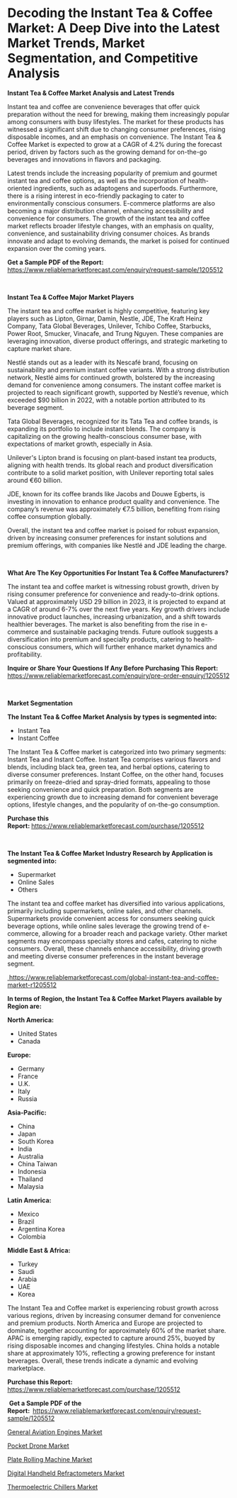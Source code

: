 <p><h1>Decoding the Instant Tea & Coffee Market: A Deep Dive into the Latest Market Trends, Market Segmentation, and Competitive Analysis</h1></p><p><strong>Instant Tea & Coffee Market Analysis and Latest Trends</strong></p>
<p><p>Instant tea and coffee are convenience beverages that offer quick preparation without the need for brewing, making them increasingly popular among consumers with busy lifestyles. The market for these products has witnessed a significant shift due to changing consumer preferences, rising disposable incomes, and an emphasis on convenience. The Instant Tea & Coffee Market is expected to grow at a CAGR of 4.2% during the forecast period, driven by factors such as the growing demand for on-the-go beverages and innovations in flavors and packaging.</p><p>Latest trends include the increasing popularity of premium and gourmet instant tea and coffee options, as well as the incorporation of health-oriented ingredients, such as adaptogens and superfoods. Furthermore, there is a rising interest in eco-friendly packaging to cater to environmentally conscious consumers. E-commerce platforms are also becoming a major distribution channel, enhancing accessibility and convenience for consumers. The growth of the instant tea and coffee market reflects broader lifestyle changes, with an emphasis on quality, convenience, and sustainability driving consumer choices. As brands innovate and adapt to evolving demands, the market is poised for continued expansion over the coming years.</p></p>
<p><strong>Get a Sample PDF of the Report:&nbsp;</strong> <a href="https://www.reliablemarketforecast.com/enquiry/request-sample/1205512?utm_campaign=3208&utm_medium=2&utm_source=Github&utm_content=ia&utm_term=26032025&utm_id=instant-tea-coffee">https://www.reliablemarketforecast.com/enquiry/request-sample/1205512</a></p>
<p>&nbsp;</p>
<p><strong>Instant Tea & Coffee Major Market Players</strong></p>
<p><p>The instant tea and coffee market is highly competitive, featuring key players such as Lipton, Girnar, Damin, Nestle, JDE, The Kraft Heinz Company, Tata Global Beverages, Unilever, Tchibo Coffee, Starbucks, Power Root, Smucker, Vinacafe, and Trung Nguyen. These companies are leveraging innovation, diverse product offerings, and strategic marketing to capture market share.</p><p>Nestlé stands out as a leader with its Nescafé brand, focusing on sustainability and premium instant coffee variants. With a strong distribution network, Nestlé aims for continued growth, bolstered by the increasing demand for convenience among consumers. The instant coffee market is projected to reach significant growth, supported by Nestlé’s revenue, which exceeded $90 billion in 2022, with a notable portion attributed to its beverage segment.</p><p>Tata Global Beverages, recognized for its Tata Tea and coffee brands, is expanding its portfolio to include instant blends. The company is capitalizing on the growing health-conscious consumer base, with expectations of market growth, especially in Asia.</p><p>Unilever's Lipton brand is focusing on plant-based instant tea products, aligning with health trends. Its global reach and product diversification contribute to a solid market position, with Unilever reporting total sales around €60 billion.</p><p>JDE, known for its coffee brands like Jacobs and Douwe Egberts, is investing in innovation to enhance product quality and convenience. The company’s revenue was approximately €7.5 billion, benefiting from rising coffee consumption globally.</p><p>Overall, the instant tea and coffee market is poised for robust expansion, driven by increasing consumer preferences for instant solutions and premium offerings, with companies like Nestlé and JDE leading the charge.</p></p>
<p>&nbsp;</p>
<p><strong>What Are The Key Opportunities For Instant Tea & Coffee Manufacturers?</strong></p>
<p><p>The instant tea and coffee market is witnessing robust growth, driven by rising consumer preference for convenience and ready-to-drink options. Valued at approximately USD 29 billion in 2023, it is projected to expand at a CAGR of around 6-7% over the next five years. Key growth drivers include innovative product launches, increasing urbanization, and a shift towards healthier beverages. The market is also benefiting from the rise in e-commerce and sustainable packaging trends. Future outlook suggests a diversification into premium and specialty products, catering to health-conscious consumers, which will further enhance market dynamics and profitability.</p></p>
<p><strong>Inquire or Share Your Questions If Any Before Purchasing This Report:</strong> <a href="https://www.reliablemarketforecast.com/enquiry/pre-order-enquiry/1205512?utm_campaign=3208&utm_medium=2&utm_source=Github&utm_content=ia&utm_term=26032025&utm_id=instant-tea-coffee">https://www.reliablemarketforecast.com/enquiry/pre-order-enquiry/1205512</a></p>
<p>&nbsp;</p>
<p><strong>Market Segmentation</strong></p>
<p><strong>The Instant Tea & Coffee Market Analysis by types is segmented into:</strong></p>
<p><ul><li>Instant Tea</li><li>Instant Coffee</li></ul></p>
<p><p>The Instant Tea & Coffee market is categorized into two primary segments: Instant Tea and Instant Coffee. Instant Tea comprises various flavors and blends, including black tea, green tea, and herbal options, catering to diverse consumer preferences. Instant Coffee, on the other hand, focuses primarily on freeze-dried and spray-dried formats, appealing to those seeking convenience and quick preparation. Both segments are experiencing growth due to increasing demand for convenient beverage options, lifestyle changes, and the popularity of on-the-go consumption.</p></p>
<p><strong>Purchase this Report:&nbsp;</strong><a href="https://www.reliablemarketforecast.com/purchase/1205512?utm_campaign=3208&utm_medium=2&utm_source=Github&utm_content=ia&utm_term=26032025&utm_id=instant-tea-coffee">https://www.reliablemarketforecast.com/purchase/1205512</a></p>
<p>&nbsp;</p>
<p><strong>The Instant Tea & Coffee Market Industry Research by Application is segmented into:</strong></p>
<p><ul><li>Supermarket</li><li>Online Sales</li><li>Others</li></ul></p>
<p><p>The instant tea and coffee market has diversified into various applications, primarily including supermarkets, online sales, and other channels. Supermarkets provide convenient access for consumers seeking quick beverage options, while online sales leverage the growing trend of e-commerce, allowing for a broader reach and package variety. Other market segments may encompass specialty stores and cafes, catering to niche consumers. Overall, these channels enhance accessibility, driving growth and meeting diverse consumer preferences in the instant beverage segment.</p></p>
<p><a href="https://www.reliablemarketforecast.com/global-instant-tea-and-coffee-market-r1205512?utm_campaign=3208&utm_medium=2&utm_source=Github&utm_content=ia&utm_term=26032025&utm_id=instant-tea-coffee">&nbsp;https://www.reliablemarketforecast.com/global-instant-tea-and-coffee-market-r1205512</a></p>
<p><strong>In terms of Region, the Instant Tea & Coffee Market Players available by Region are:</strong></p>
<p>
    <p> <strong> North America: </strong>
        <ul>
            <li>United States</li>
            <li>Canada</li>
        </ul>
        </p> 
    <p> <strong> Europe: </strong>
        <ul>
            <li>Germany</li>
            <li>France</li>
            <li>U.K.</li>
            <li>Italy</li>
            <li>Russia</li>
        </ul>
        </p> 
    <p> <strong> Asia-Pacific: </strong>
        <ul>
            <li>China</li>
            <li>Japan</li>
            <li>South Korea</li>
            <li>India</li>
            <li>Australia</li>
            <li>China Taiwan</li>
            <li>Indonesia</li>
            <li>Thailand</li>
            <li>Malaysia</li>
        </ul>
        </p> 
    <p> <strong> Latin America: </strong>
        <ul>
            <li>Mexico</li>
            <li>Brazil</li>
            <li>Argentina Korea</li>
            <li>Colombia</li>
        </ul>
        </p> 
    <p> <strong> Middle East & Africa: </strong>
        <ul>
            <li>Turkey</li>
            <li>Saudi</li>
            <li>Arabia</li>
            <li>UAE</li>
            <li>Korea</li>
        </ul>
    </p>
    </p>
<p><p>The Instant Tea and Coffee market is experiencing robust growth across various regions, driven by increasing consumer demand for convenience and premium products. North America and Europe are projected to dominate, together accounting for approximately 60% of the market share. APAC is emerging rapidly, expected to capture around 25%, buoyed by rising disposable incomes and changing lifestyles. China holds a notable share at approximately 10%, reflecting a growing preference for instant beverages. Overall, these trends indicate a dynamic and evolving marketplace.</p></p>
<p><strong>Purchase this Report: </strong><a href="https://www.reliablemarketforecast.com/purchase/1205512?utm_campaign=3208&utm_medium=2&utm_source=Github&utm_content=ia&utm_term=26032025&utm_id=instant-tea-coffee">https://www.reliablemarketforecast.com/purchase/1205512</a></p>
<p>&nbsp;<strong>Get a Sample PDF of the Report:&nbsp;&nbsp;</strong><a href="https://www.reliablemarketforecast.com/enquiry/request-sample/1205512?utm_campaign=3208&utm_medium=2&utm_source=Github&utm_content=ia&utm_term=26032025&utm_id=instant-tea-coffee">https://www.reliablemarketforecast.com/enquiry/request-sample/1205512</a></p>
<p><strong></strong></p>
<p><p><a href="https://www.linkedin.com/pulse/examining-global-general-aviation-engines-markets-103cagr-3ohqf?utm_campaign=3208&utm_medium=2&utm_source=Github&utm_content=ia&utm_term=26032025&utm_id=instant-tea-coffee">General Aviation Engines Market</a></p><p><a href="https://www.linkedin.com/pulse/comprehensive-market-analysis-pocket-drone-projected-growth-6x0uf?utm_campaign=3208&utm_medium=2&utm_source=Github&utm_content=ia&utm_term=26032025&utm_id=instant-tea-coffee">Pocket Drone Market</a></p><p><a href="https://www.linkedin.com/pulse/exploring-growth-opportunities-plate-rolling-machine-fyrnf?utm_campaign=3208&utm_medium=2&utm_source=Github&utm_content=ia&utm_term=26032025&utm_id=instant-tea-coffee">Plate Rolling Machine Market</a></p><p><a href="https://www.linkedin.com/pulse/growth-opportunities-digital-handheld-refractometers-market-8mwef?utm_campaign=3208&utm_medium=2&utm_source=Github&utm_content=ia&utm_term=26032025&utm_id=instant-tea-coffee">Digital Handheld Refractometers Market</a></p><p><a href="https://www.linkedin.com/pulse/scope-trends-thermoelectric-chillers-market-latest-dynamics-vfmyf?utm_campaign=3208&utm_medium=2&utm_source=Github&utm_content=ia&utm_term=26032025&utm_id=instant-tea-coffee">Thermoelectric Chillers Market</a></p></p>
